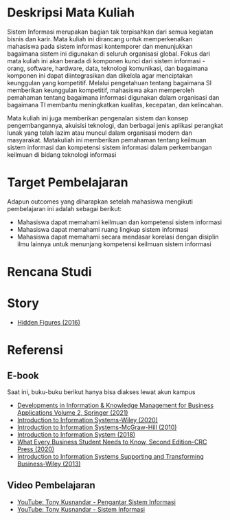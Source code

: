 # Deskripsi Mata Kuliah
Sistem Informasi merupakan bagian tak terpisahkan dari semua kegiatan bisnis dan karir. Mata kuliah ini dirancang untuk memperkenalkan mahasiswa pada sistem informasi kontemporer dan menunjukkan bagaimana sistem ini digunakan di seluruh organisasi global. Fokus dari mata kuliah ini akan berada di komponen kunci dari sistem informasi - orang, software, hardware, data, teknologi komunikasi, dan bagaimana komponen ini dapat diintegrasikan dan dikelola agar menciptakan keunggulan yang kompetitif. Melalui pengetahuan tentang bagaimana SI memberikan keunggulan kompetitif, mahasiswa akan memperoleh pemahaman tentang bagaimana informasi digunakan dalam organisasi dan bagaimana TI membantu meningkatkan kualitas, kecepatan, dan kelincahan. 

Mata kuliah ini juga memberikan pengenalan sistem dan konsep pengembangannya, akuisisi teknologi, dan berbagai jenis aplikasi perangkat lunak yang telah lazim atau muncul dalam organisasi modern dan masyarakat. Matakuliah ini memberikan pemahaman tentang keilmuan sistem informasi dan kompetensi sistem informasi dalam perkembangan keilmuan di bidang teknologi informasi

# Target Pembelajaran
Adapun outcomes yang diharapkan setelah mahasiswa mengikuti pembelajaran ini adalah sebagai berikut:  
* Mahasiswa dapat memahami keilmuan dan kompetensi sistem informasi
* Mahasiswa dapat memahami ruang lingkup sistem informasi
* Mahasiswa dapat memahami secara mendasar korelasi dengan disiplin ilmu lainnya untuk menunjang kompetensi keilmuan sistem informasi

# Rencana Studi

# Story
- [Hidden Figures (2016)](story/hidden-figures-2016.md)


# Referensi
## E-book
Saat ini, buku-buku berikut hanya bisa diakses lewat akun kampus
- [Developments in Information & Knowledge Management for Business Applications Volume 2, Springer (2021)](https://drive.google.com/file/d/1ygoP5MlC3SltD-2jjbMjOeUT57RnSxSV/view?usp=share_link)
- [Introduction to Information Systems-Wiley (2020)](https://drive.google.com/file/d/1yLZpVbHXcp5nak-lrmhnu7jM1uwSiykk/view?usp=share_link)
- [Introduction to Information Systems-McGraw-Hill (2010)](https://drive.google.com/file/d/1vkgu1Dd5ehH81pWrXWNcsaCHC1p8lGkk/view?usp=share_link)
- [Introduction to Information System (2018)](https://drive.google.com/file/d/1mbMauFoiR9szFbNODE2UHhJlmeE9Oe7a/view?usp=share_link)
- [What Every Business Student Needs to Know, Second Edition-CRC Press (2020)](https://drive.google.com/file/d/1lWNbPUppJoopK-7tNaoqCiKsUv5kz3sF/view?usp=share_link)
- [Introduction to Information Systems Supporting and Transforming Business-Wiley (2013)](https://drive.google.com/file/d/1Hf3W9-b5mDhTE_pVDL_E5ccqpvgdv3g_/view?usp=share_link)

## Video Pembelajaran
- [YouTube: Tony Kusnandar - Pengantar Sistem Informasi](https://www.youtube.com/watch?v=DNWoPvZwTOg&list=PL-yPbVKBTqpYzDv7UAFS_GjM-WQI5D4OW)
- [YouTube: Tony Kusnandar - Sistem Informasi](https://www.youtube.com/watch?v=JQwc6h1XmL8&list=PL-yPbVKBTqpYkZD_PenKXbPxK4OCmT0MY)